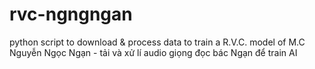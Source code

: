# rvc-ngngngan
python script to download &amp; process data to train a R.V.C. model of M.C Nguyễn Ngọc Ngạn - tải và xử lí audio giọng đọc bác Ngạn để train AI
